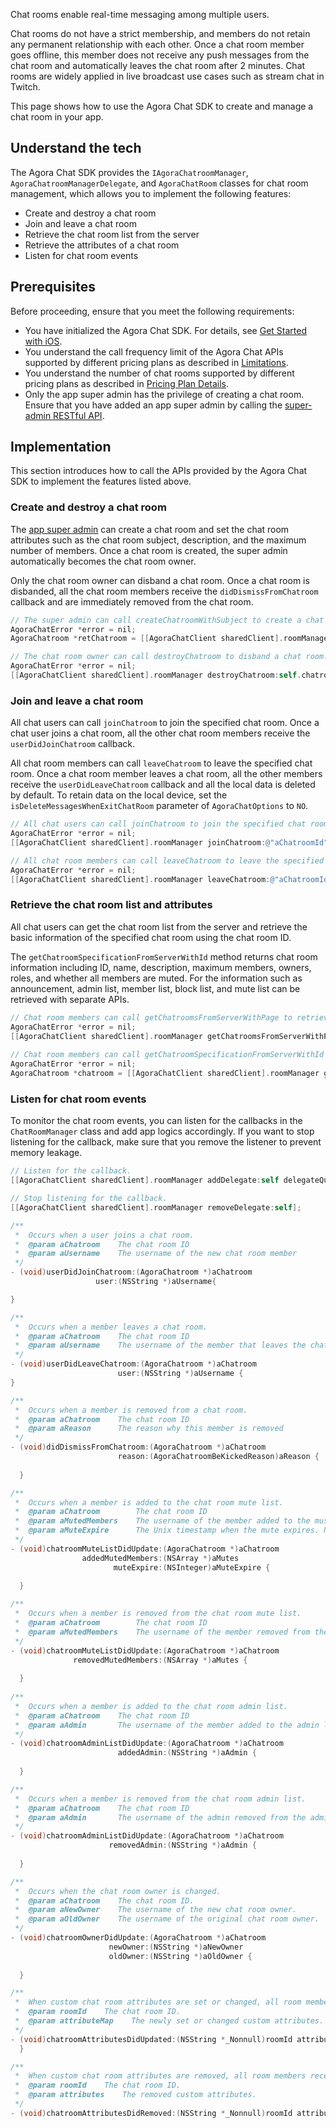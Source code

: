 Chat rooms enable real-time messaging among multiple users.

Chat rooms do not have a strict membership, and members do not retain any permanent relationship with each other. Once a chat room member goes offline, this member does not receive any push messages from the chat room and automatically leaves the chat room after 2 minutes. Chat rooms are widely applied in live broadcast use cases such as stream chat in Twitch.

This page shows how to use the Agora Chat SDK to create and manage a chat room in your app.


## Understand the tech

The Agora Chat SDK provides the `IAgoraChatroomManager`, `AgoraChatroomManagerDelegate`, and `AgoraChatRoom` classes for chat room management, which allows you to implement the following features:

- Create and destroy a chat room
- Join and leave a chat room
- Retrieve the chat room list from the server
- Retrieve the attributes of a chat room
- Listen for chat room events


## Prerequisites

Before proceeding, ensure that you meet the following requirements:

- You have initialized the Agora Chat SDK. For details, see [Get Started with iOS](./agora_chat_get_started_ios?platform=iOS).
- You understand the call frequency limit of the Agora Chat APIs supported by different pricing plans as described in [Limitations](./agora_chat_limitation?platform=iOS).
- You understand the number of chat rooms supported by different pricing plans as described in [Pricing Plan Details](./agora_chat_plan?platform=iOS).
- Only the app super admin has the privilege of creating a chat room. Ensure that you have added an app super admin by calling the [super-admin RESTful API](./agora_chat_restful_chatroom_superadmin?platform=RESTful#adding-a-chat-room-super-admin).


## Implementation

This section introduces how to call the APIs provided by the Agora Chat SDK to implement the features listed above.

### Create and destroy a chat room

The [app super admin](agora_chat_restful_chatroom_superadmin) can create a chat room and set the chat room attributes such as the chat room subject, description, and the maximum number of members. Once a chat room is created, the super admin automatically becomes the chat room owner.

Only the chat room owner can disband a chat room. Once a chat room is disbanded, all the chat room members receive the `didDismissFromChatroom` callback and are immediately removed from the chat room.

```objective-c
// The super admin can call createChatroomWithSubject to create a chat room.
AgoraChatError *error = nil;
AgoraChatroom *retChatroom = [[AgoraChatClient sharedClient].roomManager createChatroomWithSubject:@"aSubject" description:@"aDescription" invitees:@[@"user1",@"user2"]message:@"aMessage" maxMembersCount:aMaxMembersCount error:&error];

// The chat room owner can call destroyChatroom to disband a chat room.
AgoraChatError *error = nil;
[[AgoraChatClient sharedClient].roomManager destroyChatroom:self.chatroom.chatroomId error:&error];
```


### Join and leave a chat room

All chat users can call `joinChatroom` to join the specified chat room. Once a chat user joins a chat room, all the other chat room members receive the `userDidJoinChatroom` callback.

All chat room members can call `leaveChatroom` to leave the specified chat room. Once a chat room member leaves a chat room, all the other members receive the `userDidLeaveChatroom` callback and all the local data is deleted by default. To retain data on the local device, set the `isDeleteMessagesWhenExitChatRoom` parameter of `AgoraChatOptions` to `NO`.

```objective-c
// All chat users can call joinChatroom to join the specified chat room.
AgoraChatError *error = nil;
[[AgoraChatClient sharedClient].roomManager joinChatroom:@"aChatroomId" error:&error]; 

// All chat room members can call leaveChatroom to leave the specified chat room.
AgoraChatError *error = nil;
[[AgoraChatClient sharedClient].roomManager leaveChatroom:@"aChatroomId" error:&error];
```


### Retrieve the chat room list and attributes

All chat users can get the chat room list from the server and retrieve the basic information of the specified chat room using the chat room ID.

The `getChatroomSpecificationFromServerWithId` method returns chat room information including ID, name, description, maximum members, owners, roles, and whether all members are muted. For the information such as announcement, admin list, member list, block list, and mute list can be retrieved with separate APIs.

```objective-c
// Chat room members can call getChatroomsFromServerWithPage to retrieve the specified number of chat rooms from the server by page. The maximum value of pageSize is 1,000.
AgoraChatError *error = nil;
[[AgoraChatClient sharedClient].roomManager getChatroomsFromServerWithPage:1 pageSize:50 error:&error];
														
// Chat room members can call getChatroomSpecificationFromServerWithId to get the information of the specified chat room.
AgoraChatError *error = nil;
AgoraChatroom *chatroom = [[AgoraChatClient sharedClient].roomManager getChatroomSpecificationFromServerWithId:@“chatroomId” error:&error];
```


### Listen for chat room events

To monitor the chat room events, you can listen for the callbacks in the `ChatRoomManager` class and add app logics accordingly. If you want to stop listening for the callback, make sure that you remove the listener to prevent memory leakage.

```objective-c
// Listen for the callback.
[[AgoraChatClient sharedClient].roomManager addDelegate:self delegateQueue:nil];

// Stop listening for the callback.
[[AgoraChatClient sharedClient].roomManager removeDelegate:self];
```

```objective-c
/**
 *  Occurs when a user joins a chat room.
 *  @param aChatroom    The chat room ID
 *  @param aUsername    The username of the new chat room member
 */
- (void)userDidJoinChatroom:(AgoraChatroom *)aChatroom
                   user:(NSString *)aUsername{

}

/**
 *  Occurs when a member leaves a chat room.
 *  @param aChatroom    The chat room ID
 *  @param aUsername    The username of the member that leaves the chat room
 */
- (void)userDidLeaveChatroom:(AgoraChatroom *)aChatroom
                        user:(NSString *)aUsername {
}

/**
 *  Occurs when a member is removed from a chat room.
 *  @param aChatroom    The chat room ID
 *  @param aReason      The reason why this member is removed
 */
- (void)didDismissFromChatroom:(AgoraChatroom *)aChatroom
                        reason:(AgoraChatroomBeKickedReason)aReason {
                        
  }

/**
 *  Occurs when a member is added to the chat room mute list.
 *  @param aChatroom        The chat room ID
 *  @param aMutedMembers    The username of the member added to the must list
 *  @param aMuteExpire      The Unix timestamp when the mute expires. Not currently available.
 */
- (void)chatroomMuteListDidUpdate:(AgoraChatroom *)aChatroom
                addedMutedMembers:(NSArray *)aMutes
                       muteExpire:(NSInteger)aMuteExpire {
                        
  }

/**
 *  Occurs when a member is removed from the chat room mute list.
 *  @param aChatroom        The chat room ID
 *  @param aMutedMembers    The username of the member removed from the mute list
 */
- (void)chatroomMuteListDidUpdate:(AgoraChatroom *)aChatroom
              removedMutedMembers:(NSArray *)aMutes {
                        
  }
  
/**
 *  Occurs when a member is added to the chat room admin list.
 *  @param aChatroom    The chat room ID
 *  @param aAdmin       The username of the member added to the admin list
 */
- (void)chatroomAdminListDidUpdate:(AgoraChatroom *)aChatroom
                        addedAdmin:(NSString *)aAdmin {
                        
  }

/**
 *  Occurs when a member is removed from the chat room admin list.
 *  @param aChatroom    The chat room ID
 *  @param aAdmin       The username of the admin removed from the admin list
 */
- (void)chatroomAdminListDidUpdate:(AgoraChatroom *)aChatroom
                      removedAdmin:(NSString *)aAdmin {
                        
  }

/**
 *  Occurs when the chat room owner is changed.
 *  @param aChatroom    The chat room ID.
 *  @param aNewOwner    The username of the new chat room owner.
 *  @param aOldOwner    The username of the original chat room owner.
 */
- (void)chatroomOwnerDidUpdate:(AgoraChatroom *)aChatroom
                      newOwner:(NSString *)aNewOwner
                      oldOwner:(NSString *)aOldOwner {
                        
  }

/**
 *  When custom chat room attributes are set or changed, all room members receives this callback.
 *  @param roomId    The chat room ID.
 *  @param attributeMap    The newly set or changed custom attributes.
 */
- (void)chatroomAttributesDidUpdated:(NSString *_Nonnull)roomId attributeMap:(NSDictionary<NSString *, NSString *> *_Nullable)attributeMap from:(NSString *_Nonnull)fromId;
  }

/**
 *  When custom chat room attributes are removed, all room members receives this callback.
 *  @param roomId    The chat room ID.
 *  @param attributes    The removed custom attributes.
 */
- (void)chatroomAttributesDidRemoved:(NSString *_Nonnull)roomId attributes:(NSArray<__kindof NSString *> *_Nullable)attributes from:(NSString *_Nonnull)fromId;
```